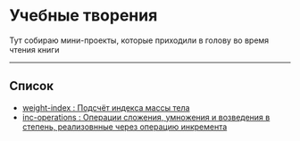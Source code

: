 # Учебные творения

Тут собираю мини-проекты, которые приходили в голову во время чтения книги

----

## Список

- [weight-index : Подсчёт индекса массы тела](https://github.com/andybeardness/Learning-C/tree/main/projects/weight-index)
- [inc-operations : Операции сложения, умножения и возведения в степень, реализовнные через операцию инкремента](https://github.com/andybeardness/Learning-C/tree/main/projects/inc-operations)
